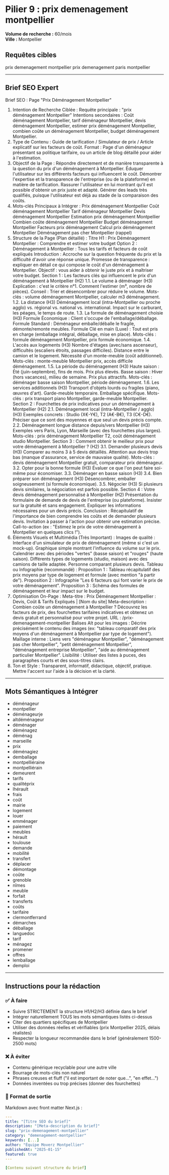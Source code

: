 # Pilier 9 : prix demenagement montpellier

**Volume de recherche :** 60/mois  
**Ville :** Montpellier

## Requêtes cibles

prix demenagement montpellier
prix demenagement paris montpellier

---

## Brief SEO Expert

Brief SEO : Page "Prix Déménagement Montpellier"
1. Intention de Recherche Ciblée :
Requête principale : "prix déménagement Montpellier"
Intentions secondaires : Coût déménagement Montpellier, tarif déménageur Montpellier, devis déménagement Montpellier, estimer prix déménagement Montpellier, combien coûte un déménagement Montpellier, budget déménagement Montpellier.
2. Type de Contenu :
Guide de tarification / Simulateur de prix / Article explicatif sur les facteurs de coût.
Format : Page d'un déménageur présentant sa politique tarifaire, ou un article de blog détaillé pour aider à l'estimation.
3. Objectif de la Page :
Répondre directement et de manière transparente à la question du prix d'un déménagement à Montpellier.
Éduquer l'utilisateur sur les différents facteurs qui influencent le coût.
Démontrer l'expertise et la transparence de l'entreprise (ou de la plateforme) en matière de tarification.
Rassurer l'utilisateur en lui montrant qu'il est possible d'obtenir un prix juste et adapté.
Générer des leads très qualifiés, puisque l'utilisateur est déjà au stade de la comparaison des coûts.
4. Mots-clés Principaux à Intégrer :
Prix déménagement Montpellier
Coût déménagement Montpellier
Tarif déménageur Montpellier
Devis déménagement Montpellier
Estimation prix déménagement Montpellier
Combien coûte déménagement Montpellier
Budget déménagement Montpellier
Facteurs prix déménagement
Calcul prix déménagement Montpellier
Déménagement pas cher Montpellier (rappel)
5. Structure de la Page (Plan détaillé) :
Titre H1 : Prix Déménagement Montpellier : Comprendre et estimer votre budget
Option 2 : Déménagement à Montpellier : Tous les tarifs et facteurs de coût expliqués
Introduction :
Accroche sur la question fréquente du prix et la difficulté d'avoir une réponse unique.
Promesse de transparence : expliquer en détail ce qui compose le coût d'un déménagement à Montpellier.
Objectif : vous aider à obtenir le juste prix et à maîtriser votre budget.
Section 1 : Les facteurs clés qui influencent le prix d'un déménagement à Montpellier (H2)
1.1. Le volume à déménager (H3)
Explication : c'est le critère n°1. Comment l'estimer (m³, nombre de pièces).
Conseil : Trier et désencombrer pour réduire le volume.
Mots-clés : volume déménagement Montpellier, calculer m3 déménagement.
1.2. La distance (H3)
Déménagement local (intra-Montpellier ou proche agglo) vs. régional vs. national vs. international.
Impact sur le carburant, les péages, le temps de route.
1.3. La formule de déménagement choisie (H3)
Formule Économique : Client s'occupe de l'emballage/déballage.
Formule Standard : Déménageur emballe/déballe le fragile, démonte/remonte meubles.
Formule Clé en main (Luxe) : Tout est pris en charge (emballage intégral, déballage, mise en place).
Mots-clés : formule déménagement Montpellier, prix formule économique.
1.4. L'accès aux logements (H3)
Nombre d'étages (avec/sans ascenseur), difficultés (escaliers étroits, passages difficiles).
Distance entre le camion et le logement.
Nécessité d'un monte-meuble (coût additionnel).
Mots-clés : monte-meuble Montpellier prix, accès difficile déménagement.
1.5. La période du déménagement (H3)
Haute saison : Été (juin-septembre), fins de mois. Prix plus élevés.
Basse saison : Hiver (hors vacances), milieu de semaine. Prix plus attractifs.
Mots-clés : déménager basse saison Montpellier, période déménagement.
1.6. Les services additionnels (H3)
Transport d'objets lourds ou fragiles (piano, œuvres d'art).
Garde-meuble temporaire.
Emballage spécifique.
Mots-clés : prix transport piano Montpellier, garde-meuble Montpellier.
Section 2 : Fourchettes de prix indicatives pour un déménagement à Montpellier (H2)
2.1. Déménagement local (intra-Montpellier / agglo) (H3)
Exemples concrets : Studio (X€-Y€), T2 (A€-B€), T3 (C€-D€).
Préciser que ce sont des moyennes et que seul un devis précis compte.
2.2. Déménagement longue distance depuis/vers Montpellier (H3)
Exemples vers Paris, Lyon, Marseille (avec des fourchettes plus larges).
Mots-clés : prix déménagement Montpellier T2, coût déménagement studio Montpellier.
Section 3 : Comment obtenir le meilleur prix pour votre déménagement à Montpellier ? (H2)
3.1. Demander plusieurs devis (H3)
Comparer au moins 3 à 5 devis détaillés.
Attention aux devis trop bas (manque d'assurance, service de mauvaise qualité).
Mots-clés : devis déménagement Montpellier gratuit, comparateur prix déménageur.
3.2. Opter pour la bonne formule (H3)
Évaluer ce que l'on peut faire soi-même pour économiser.
3.3. Déménager en basse saison (H3)
3.4. Bien préparer son déménagement (H3)
Désencombrer, emballer soigneusement (si formule économique).
3.5. Négocier (H3)
Si plusieurs devis similaires, la négociation est parfois possible.
Section 4 : Votre devis déménagement personnalisé à Montpellier (H2)
Présentation du formulaire de demande de devis de l'entreprise (ou plateforme).
Insister sur la gratuité et sans engagement.
Expliquer les informations nécessaires pour un devis précis.
Conclusion :
Récapitulatif de l'importance de bien comprendre les coûts et de demander plusieurs devis.
Invitation à passer à l'action pour obtenir une estimation précise.
Call-to-action (ex : "Estimez le prix de votre déménagement à Montpellier en quelques clics !").
6. Éléments Visuels et Multimédia (Très Important) :
Images de qualité :
Interface d'un simulateur de prix de déménagement (même si c'est un mock-up).
Graphique simple montrant l'influence du volume sur le prix.
Calendrier avec des périodes "vertes" (basse saison) et "rouges" (haute saison).
Différents types de logements (studio, maison) avec des camions de taille adaptée.
Personne comparant plusieurs devis.
Tableau ou Infographie (recommandé) :
Proposition 1 : Tableau récapitulatif des prix moyens par type de logement et formule (avec mention "à partir de").
Proposition 2 : Infographie "Les 6 facteurs qui font varier le prix de votre déménagement".
Proposition 3 : Schéma des formules de déménagement et leur impact sur le budget.
7. Optimisation On-Page :
Meta-titre : Prix Déménagement Montpellier : Devis, Coût & Tarifs Expliqués | [Nom du site]
Meta-description : Combien coûte un déménagement à Montpellier ? Découvrez les facteurs de prix, des fourchettes tarifaires indicatives et obtenez un devis gratuit et personnalisé pour votre projet.
URL : /prix-demenagement-montpellier
Balises Alt pour les images : Décrire précisément le contenu des images (ex: "tableau comparatif des prix moyens d'un déménagement à Montpellier par type de logement").
Maillage interne : Liens vers "déménageur Montpellier", "déménagement pas cher Montpellier", "petit déménagement Montpellier", "déménagement entreprise Montpellier", "aide au déménagement particulier Montpellier".
Lisibilité : Utiliser des listes à puces, des paragraphes courts et des sous-titres clairs.
8. Ton et Style :
Transparent, informatif, didactique, objectif, pratique.
Mettre l'accent sur l'aide à la décision et la clarté.

---

## Mots Sémantiques à Intégrer

- déménageur
- montpellier
- déménageurje
- altdéménageur
- déménager
- déménagez
- déménag
- marseille
- prix
- déménagiez
- demballage
- montpelliéraine
- montpelliérain
- demeurent
- tarifs
- qualitéprix
- lhérault
- frais
- coût
- mairie
- logement
- louer
- emménager
- paiement
- meubles
- hérault
- toulouse
- demande
- mobilité
- transfert
- déplacer
- démontage
- coûte
- grenoble
- nîmes
- meuble
- forfait
- transferts
- coûts
- tarifaire
- clermontferrand
- démarches
- déballage
- languedoc
- tarif
- ménagez
- promener
- offres
- lemballage
- demploi

---

## Instructions pour la rédaction

### ✅ À faire
- Suivre STRICTEMENT la structure H1/H2/H3 définie dans le brief
- Intégrer naturellement TOUS les mots sémantiques listés ci-dessus
- Citer des quartiers spécifiques de Montpellier
- Utiliser des données réelles et vérifiables (prix Montpellier 2025, délais réalistes)
- Respecter la longueur recommandée dans le brief (généralement 1500-2500 mots)

### ❌ À éviter
- Contenu générique recyclable pour une autre ville
- Bourrage de mots-clés non naturel
- Phrases creuses et fluff ("il est important de noter que...", "en effet...")
- Données inventées ou trop précises (donner des fourchettes)

### 🎯 Format de sortie
Markdown avec front matter Next.js :

```yaml
---
title: "[Titre SEO du brief]"
description: "[Meta-description du brief]"
slug: "prix-demenagement-montpellier"
category: "demenagement-montpellier"
keywords: [...]
author: "Équipe Moverz Montpellier"
publishedAt: "2025-01-15"
featured: true
---

[Contenu suivant structure du brief]
```
